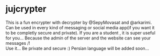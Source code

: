 # jujcrypter
This is a fun encrypter with decrypter by @SepyMovasat and @arkarimi.
Can be used in every kind of messaging or social media app(if you want it to be completly secure and private).
If you are a student , it is super useful for you... Because the admin of the server and the website can see your messages /!\
Use it... Be private and secure :)
Persian language will be added soon...
